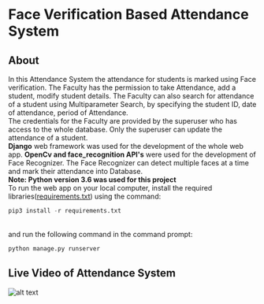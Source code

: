 # Face Verification Based Attendance System
## About
In this Attendance System the attendance for students is marked using Face verification. The Faculty has the permission to take Attendance, add a student, modify student details. The Faculty can also search for attendance of a student using Multiparameter Search, by specifying the student ID, date of attendance, period of Attendance.<br>
The credentials for the Faculty are provided by the superuser who has access to the whole database. Only the superuser can update the attendance of a student.<br>
**Django** web framework was used for the development of the whole web app. **OpenCv and face_recognition API's** were used for the development of Face Recognizer. The Face Recognizer can detect multiple faces at a time and mark their attendance into Database.<br>**Note: Python version 3.6 was used for this project**<br>
To run the web app on your local computer, install the required libraries([requirements.txt](https://github.com/venugopalkadamba/Face_Verification_based_Attendance_system/blob/master/requirements.txt)) using the command:<br>
```python
pip3 install -r requirements.txt
``` 
<br>and run the following command in the command prompt:<br>
```python
python manage.py runserver
``` 
## Live Video of Attendance System
![alt text](https://github.com/venugopalkadamba/Face_Verification_based_Attendance_system/blob/master/Final_video.gif)
